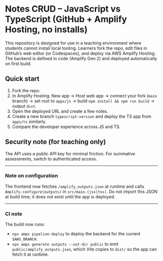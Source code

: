 # Notes CRUD – JavaScript vs TypeScript (GitHub + Amplify Hosting, no installs)

This repository is designed for use in a teaching environment where students cannot install local tooling.
Learners fork the repo, edit files in GitHub’s web editor (or Codespaces), and deploy via AWS Amplify Hosting.
The backend is defined in code (Amplify Gen 2) and deployed automatically on first build.

## Quick start
1. Fork the repo.
2. In Amplify Hosting: New app → Host web app → connect your fork (`main` branch) → set root to `apps/js` → build `npm install && npm run build` → output `dist`.
3. Open the deployed URL and create a few notes.
4. Create a new branch `typescript-version` and deploy the TS app from `apps/ts` similarly.
5. Compare the developer experience across JS and TS.

## Security note (for teaching only)
The API uses a public API key for minimal friction. For summative assessments, switch to authenticated access.


---
### Note on configuration
The frontend now fetches `/amplify_outputs.json` at runtime and calls `Amplify.configure(outputs)` in `src/main.(jsx|tsx)`. 
Do not import this JSON at build time; it does not exist until the app is deployed.


---
### CI note
The build now runs:
- `npx ampx pipeline-deploy` to deploy the backend for the current `$AWS_BRANCH`.
- `npx ampx generate outputs --out-dir public` to emit `public/amplify_outputs.json`, which Vite copies to `dist/` so the app can fetch it at runtime.
